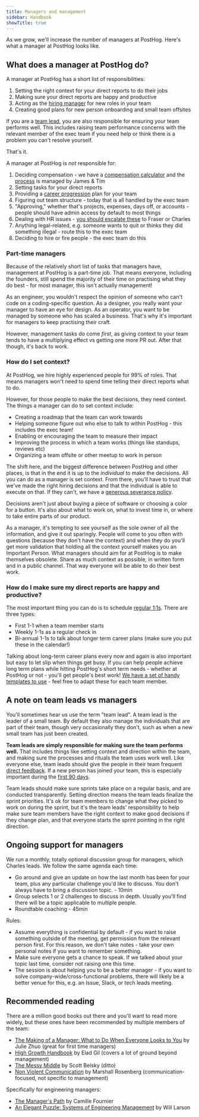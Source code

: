 ```yaml
---
title: Managers and management
sidebar: Handbook
showTitle: true
---
```


As we grow, we'll increase the number of managers at PostHog. Here's what a manager at PostHog looks like.

## What does a manager at PostHog do?

A manager at PostHog has a short list of responsibilities:
1. Setting the right context for your direct reports to do their jobs
2. Making sure your direct reports are happy and productive
3. Acting as the [hiring manager](/handbook/people/hiring-process#the-role-of-the-hiring-manager) for new roles in your team
4. Creating good plans for new person onboarding and small team offsites

If you are a [team lead](/handbook/company/management#a-note-on-team-leads-vs-managers), you are also responsible for ensuring your team performs well. This includes raising team performance concerns with the relevant member of the exec team if you need help or think there is a problem you can't resolve yourself.

That's it.

A manager at PostHog is _not_ responsible for:
1. Deciding compensation - we have a [compensation calculator](/handbook/people/compensation) and the [process](/handbook/people/compensation#pay-reviews) is managed by James & Tim
2. Setting tasks for your direct reports
3. Providing a [career progression](/handbook/people/career-progression) plan for your team
4. Figuring out team structure - today that is all handled by the exec team
5. "Approving," whether that's projects, expenses, days off, or accounts - people should have admin access by default to most things
6. Dealing with HR issues - [you should escalate these](/handbook/people/grievances) to Fraser or Charles
7. Anything legal-related, e.g. someone wants to quit or thinks they did something illegal - route this to the exec team
8. Deciding to hire or fire people - the exec team do this

### Part-time managers

Because of the relatively short list of tasks that managers have, management at PostHog is a part-time job. That means everyone, including the founders, still spend the majority of their time on practising what they do best - for most manager, this isn't actually management!

As an engineer, you wouldn't respect the opinion of someone who can't code on a coding-specific question.
As a designer, you really want your manager to have an eye for design.
As an operator, you want to be managed by someone who has scaled a business.
That's why it's important for managers to keep practising their craft.

However, management tasks do come _first_, as giving context to your team tends to have a multiplying effect vs getting one more PR out. After that though, it's back to work.

### How do I set context?

At PostHog, we hire highly experienced people for 99% of roles. That means managers won't need to spend time telling their direct reports what to do.

However, for those people to make the best decisions, they need context. The things a manager can do to set context include:
- Creating a roadmap that the team can work towards
- Helping someone figure out who else to talk to within PostHog - this includes the exec team!
- Enabling or encouraging the team to measure their impact
- Improving the process in which a team works (things like standups, reviews etc)
- Organizing a team offsite or other meetup to work in person

The shift here, and the biggest difference between PostHog and other places, is that in the end it is up to the _individual_ to make the decisions. All you can do as a manager is set context. From there, you'll have to trust that we've made the right hiring decisions and that the individual is able to execute on that. If they can't, we have a [generous severance policy](/handbook/people/compensation#severance).

Decisions aren't just about buying a piece of software or choosing a color for a button. It's also about what to work on, what to invest time in, or where to take entire parts of our product.

As a manager, it's tempting to see yourself as the sole owner of all the information, and give it out sparingly. People will come to you often with questions (because they don't have the context) and when they do you'll get more validation that holding all the context yourself makes you an Important Person. What managers should aim for at PostHog is to make themselves obsolete. Share as much context as possible, in written form and in a public channel. That way everyone will be able to do their best work.

### How do I make sure my direct reports are happy and productive?

The most important thing you can do is to schedule [regular 1:1s](https://github.com/PostHog/meta/tree/main/.github/1-1-TEMPLATES). There are three types:
- First 1-1 when a team member starts
- Weekly 1-1s as a regular check in
- Bi-annual 1-1s to talk about longer term career plans (make sure you put these in the calendar!)

Talking about long-term career plans every now and again is also important but easy to let slip when things get busy. If you can help people achieve long term plans while hitting PostHog's short term needs - whether at PostHog or not - you'll get people's best work! [We have a set of handy templates to use](https://github.com/PostHog/meta/tree/main/.github/1-1-TEMPLATES) - feel free to adapt these for each team member.

## A note on team leads vs managers

You'll sometimes hear us use the term "team lead". A team lead is the leader of a small team. By default they also manage the individuals that are part of their team, though very occasionally they don't, such as when a new small team has just been created. 

**Team leads are simply responsible for making sure the team performs well.** That includes things like setting context and direction within the team, and making sure the processes and rituals the team uses work well. Like everyone else, team leads should give the people in their team frequent [direct feedback](/handbook/people/feedback). If a new person has joined your team, this is especially important during the [first 90 days](/handbook/people/onboarding#306090-day-check-ins). 

Team leads should make sure sprints take place on a regular basis, and are conducted transparently. Setting direction means the team leads finalize the sprint priorities. It's ok for team members to change what they picked to work on during the sprint, but it's the team leads' responsibility to help make sure team members have the right context to make good decisions if they change plan, and that everyone starts the sprint pointing in the right direction.

## Ongoing support for managers

We run a monthly, totally optional discussion group for managers, which Charles leads. We follow the same agenda each time:

- Go around and give an update on how the last month has been for your team, plus any particular challenge you'd like to discuss. You don't always have to bring a discussion topic. - 10min
- Group selects 1 or 2 challenges to discuss in depth. Usually you'll find there will be a topic applicable to multiple people.
- Roundtable coaching - 45min

Rules:
- Assume everything is confidential by default - if you want to raise something outside of the meeting, get permission from the relevant person first. For this reason, we don't take notes - take your own personal notes if you want to remember something. 
- Make sure everyone gets a chance to speak. If we talked about your topic last time, consider not raising one this time. 
- The session is about helping you to be a better manager - if you want to solve company-wide/cross-functional problems, there will likely be a better venue for this, e.g. an Issue, Slack, or tech leads meeting. 

## Recommended reading

There are a million good books out there and you'll want to read more widely, but these ones have been recommended by multiple members of the team:

- [The Making of a Manager: What to Do When Everyone Looks to You](https://www.goodreads.com/book/show/38821039-the-making-of-a-manager) by Julie Zhuo (great for first time managers)
- [High Growth Handbook](https://www.goodreads.com/book/show/40536148-high-growth-handbook) by Elad Gil (covers a lot of ground beyond management)
- [The Messy Middle](https://www.goodreads.com/book/show/40179007-the-messy-middle) by Scott Belsky (ditto)
- [Non Violent Communication](https://www.goodreads.com/book/show/3601593-non-violent-communication-a-language-of-life) by Marshall Rosenberg (communication-focused, not specific to management)

Specifically for engineering managers:
- [The Manager's Path](https://www.goodreads.com/en/book/show/33369254) by Camille Fournier
- [An Elegant Puzzle: Systems of Engineering Management](https://www.goodreads.com/en/book/show/45303387) by Will Larson
